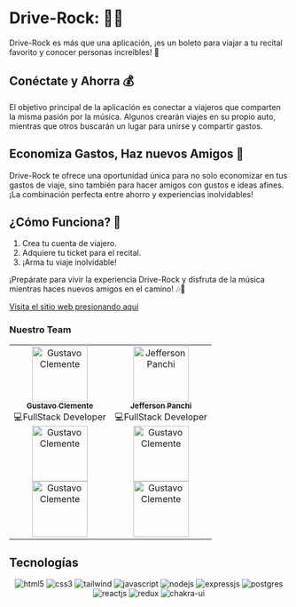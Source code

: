 # Drive-Rock: 🚗🤘

Drive-Rock es más que una aplicación, ¡es un boleto para viajar a tu recital favorito y conocer personas increíbles! 🌟

## Conéctate y Ahorra 💰

El objetivo principal de la aplicación es conectar a viajeros que comparten la misma pasión por la música. Algunos crearán viajes en su propio auto, mientras que otros buscarán un lugar para unirse y compartir gastos.

## Economiza Gastos, Haz nuevos Amigos 🚀

Drive-Rock te ofrece una oportunidad única para no solo economizar en tus gastos de viaje, sino también para hacer amigos con gustos e ideas afines. ¡La combinación perfecta entre ahorro y experiencias inolvidables!

## ¿Cómo Funciona? 🎸

1. Crea tu cuenta de viajero.
2. Adquiere tu ticket para el recital.
3. ¡Arma tu viaje inolvidable!

¡Prepárate para vivir la experiencia Drive-Rock y disfruta de la música mientras haces nuevos amigos en el camino! 🎶🚗

[Visita el sitio web presionando aquí](https://drive-rock.netlify.app/ )

### Nuestro Team

<table align="center">
  <tr>
    <td align="center">
      <a href="https://github.com/tatoclemente">
        <img src="https://avatars.githubusercontent.com/tatoclemente" width="100px;" alt="Gustavo Clemente" />
        <br />
        <sub><b>Gustavo Clemente</b></sub>
      </a>
      <br />
      💻FullStack Developer
       <br />
       <a href="https://github.com/tatoclemente">
        <img src="https://img.shields.io/badge/GitHub-100000?style=for-the-badge&logo=github&logoColor=white" width="100px;" alt="Gustavo Clemente" />
      </a>
       <br />
       <a href="https://www.linkedin.com/in/tatoclemente">
        <img src="https://img.shields.io/badge/LinkedIn-0077B5?style=for-the-badge&logo=linkedin&logoColor=white" width="100px;" alt="Gustavo Clemente" />
      </a>
    </td>
    <td align="center"><a href="https://github.com/jfpanchi">
        <img src="https://avatars.githubusercontent.com/jfpanchi" width="100px;" alt="Jefferson Panchi" />
        <br />
        <sub><b>Jefferson Panchi</b></sub>
      </a>
      <br />
      💻FullStack Developer
        <br />
       <a href="https://github.com/jfpanchi">
        <img src="https://img.shields.io/badge/GitHub-100000?style=for-the-badge&logo=github&logoColor=white" width="100px;" alt="Gustavo Clemente" />
      </a>
       <br />
       <a href="https://www.linkedin.com/in/jefferson-panchi-chacon/">
        <img src="https://img.shields.io/badge/LinkedIn-0077B5?style=for-the-badge&logo=linkedin&logoColor=white" width="100px;" alt="Gustavo Clemente" />
      </a>
    </td>
  </tr>
</table>

## Tecnologías

<p align="center">
    <img src="https://img.shields.io/badge/HTML5-E34F26?style=for-the-badge&logo=html5&logoColor=white" alt="html5" />
    <img src="https://img.shields.io/badge/CSS3-1572B6?style=for-the-badge&logo=css3&logoColor=white" alt="css3" />
    <img src="https://img.shields.io/badge/Tailwind_CSS-38B2AC?style=for-the-badge&logo=tailwind-css&logoColor=white" alt="tailwind" />
    <img src="https://img.shields.io/badge/JavaScript-323330?style=for-the-badge&logo=javascript&logoColor=F7DF1E" alt="javascript" />
    <img src="https://img.shields.io/badge/Node.js-339933?style=for-the-badge&logo=nodedotjs&logoColor=white" alt="nodejs" />
    <img src="https://img.shields.io/badge/Express.js-000000?style=for-the-badge&logo=express&logoColor=white" alt="expressjs" />
    <img src="https://img.shields.io/badge/postgres-%23316192.svg?style=for-the-badge&logo=postgresql&logoColor=white" alt="postgres" />
    <img src="https://img.shields.io/badge/React-20232A?style=for-the-badge&logo=react&logoColor=61DAFB" alt="reactjs" />
    <img src="https://img.shields.io/badge/Redux-593D88?style=for-the-badge&logo=redux&logoColor=white" alt="redux" />
    <img src="https://img.shields.io/badge/Chakra%20UI-3bc7bd?style=for-the-badge&logo=chakraui&logoColor=white" alt="chakra-ui" />
</p>
<br>
